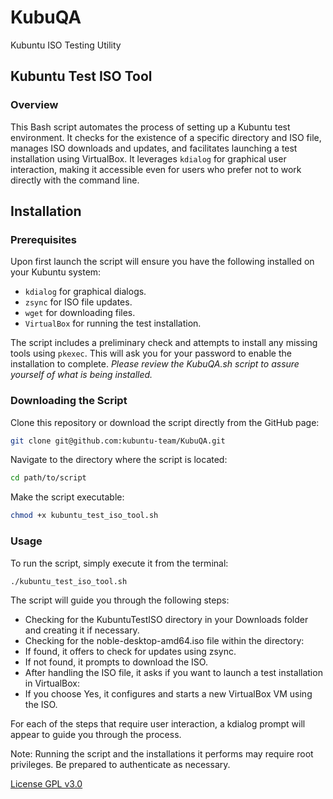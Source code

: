 # KubuQA
Kubuntu ISO Testing Utility

## Kubuntu Test ISO Tool

### Overview

This Bash script automates the process of setting up a Kubuntu test environment. It checks for the existence of a specific directory and ISO file, manages ISO downloads and updates, and facilitates launching a test installation using VirtualBox. It leverages `kdialog` for graphical user interaction, making it accessible even for users who prefer not to work directly with the command line.

## Installation

### Prerequisites

Upon first launch the script will ensure you have the following installed on your Kubuntu system:

- `kdialog` for graphical dialogs.
- `zsync` for ISO file updates.
- `wget` for downloading files.
- `VirtualBox` for running the test installation.

The script includes a preliminary check and attempts to install any missing tools using `pkexec`. This will ask you for your password to enable the installation to complete. _Please review the KubuQA.sh script to assure yourself of what is being installed._

### Downloading the Script

Clone this repository or download the script directly from the GitHub page:

```bash
git clone git@github.com:kubuntu-team/KubuQA.git
````

Navigate to the directory where the script is located:

```bash
cd path/to/script
```

Make the script executable:

```bash
chmod +x kubuntu_test_iso_tool.sh
```


### Usage

To run the script, simply execute it from the terminal:

```bash
./kubuntu_test_iso_tool.sh
```
The script will guide you through the following steps:

 - Checking for the KubuntuTestISO directory in your Downloads folder and creating it if necessary.
 - Checking for the noble-desktop-amd64.iso file within the directory:
 - If found, it offers to check for updates using zsync.
 - If not found, it prompts to download the ISO.
 - After handling the ISO file, it asks if you want to launch a test installation in VirtualBox:
 - If you choose Yes, it configures and starts a new VirtualBox VM using the ISO.

 For each of the steps that require user interaction, a kdialog prompt will appear to guide you through the process.

Note: Running the script and the installations it performs may require root privileges. Be prepared to authenticate as necessary.

[License GPL v3.0](./License)
